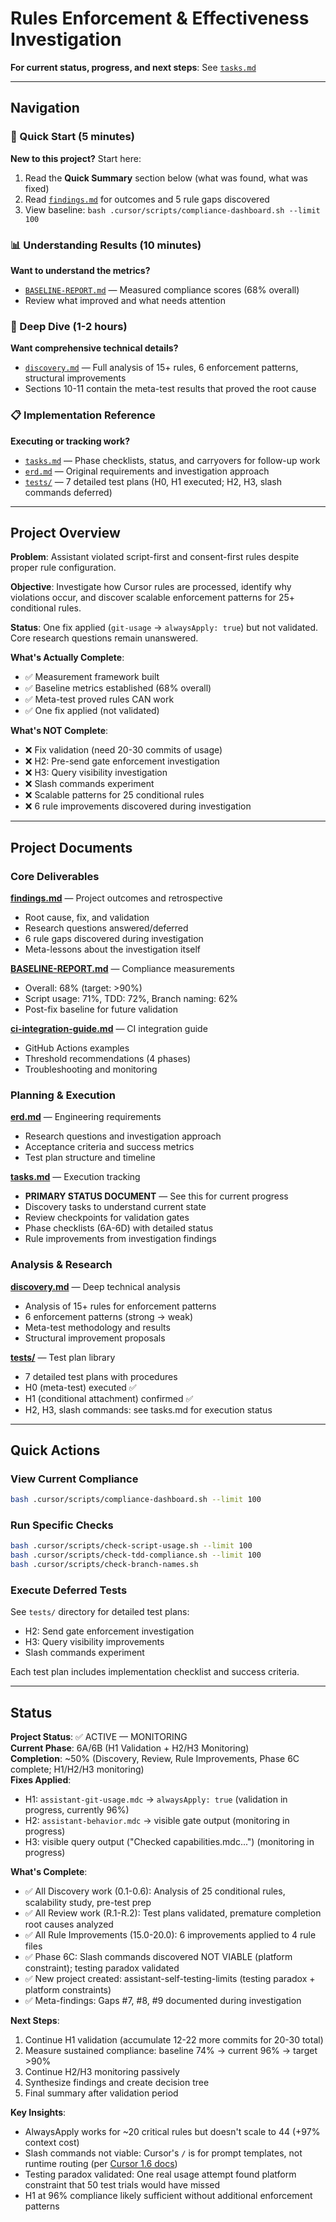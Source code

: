 # Rules Enforcement & Effectiveness Investigation

**For current status, progress, and next steps**: See [`tasks.md`](tasks.md)

---

## Navigation

### 🚀 Quick Start (5 minutes)

**New to this project?** Start here:

1. Read the **Quick Summary** section below (what was found, what was fixed)
2. Read [`findings.md`](findings.md) for outcomes and 5 rule gaps discovered
3. View baseline: `bash .cursor/scripts/compliance-dashboard.sh --limit 100`

### 📊 Understanding Results (10 minutes)

**Want to understand the metrics?**

- [`BASELINE-REPORT.md`](BASELINE-REPORT.md) — Measured compliance scores (68% overall)
- Review what improved and what needs attention

### 🔬 Deep Dive (1-2 hours)

**Want comprehensive technical details?**

- [`discovery.md`](discovery.md) — Full analysis of 15+ rules, 6 enforcement patterns, structural improvements
- Sections 10-11 contain the meta-test results that proved the root cause

### 📋 Implementation Reference

**Executing or tracking work?**

- [`tasks.md`](tasks.md) — Phase checklists, status, and carryovers for follow-up work
- [`erd.md`](erd.md) — Original requirements and investigation approach
- [`tests/`](tests/) — 7 detailed test plans (H0, H1 executed; H2, H3, slash commands deferred)

---

## Project Overview

**Problem**: Assistant violated script-first and consent-first rules despite proper rule configuration.

**Objective**: Investigate how Cursor rules are processed, identify why violations occur, and discover scalable enforcement patterns for 25+ conditional rules.

**Status**: One fix applied (`git-usage` → `alwaysApply: true`) but not validated. Core research questions remain unanswered.

**What's Actually Complete**:

- ✅ Measurement framework built
- ✅ Baseline metrics established (68% overall)
- ✅ Meta-test proved rules CAN work
- ✅ One fix applied (not validated)

**What's NOT Complete**:

- ❌ Fix validation (need 20-30 commits of usage)
- ❌ H2: Pre-send gate enforcement investigation
- ❌ H3: Query visibility investigation
- ❌ Slash commands experiment
- ❌ Scalable patterns for 25 conditional rules
- ❌ 6 rule improvements discovered during investigation

---

## Project Documents

### Core Deliverables

**[findings.md](findings.md)** — Project outcomes and retrospective

- Root cause, fix, and validation
- Research questions answered/deferred
- 6 rule gaps discovered during investigation
- Meta-lessons about the investigation itself

**[BASELINE-REPORT.md](BASELINE-REPORT.md)** — Compliance measurements

- Overall: 68% (target: >90%)
- Script usage: 71%, TDD: 72%, Branch naming: 62%
- Post-fix baseline for future validation

**[ci-integration-guide.md](ci-integration-guide.md)** — CI integration guide

- GitHub Actions examples
- Threshold recommendations (4 phases)
- Troubleshooting and monitoring

### Planning & Execution

**[erd.md](erd.md)** — Engineering requirements

- Research questions and investigation approach
- Acceptance criteria and success metrics
- Test plan structure and timeline

**[tasks.md](tasks.md)** — Execution tracking

- **PRIMARY STATUS DOCUMENT** — See this for current progress
- Discovery tasks to understand current state
- Review checkpoints for validation gates
- Phase checklists (6A-6D) with detailed status
- Rule improvements from investigation findings

### Analysis & Research

**[discovery.md](discovery.md)** — Deep technical analysis

- Analysis of 15+ rules for enforcement patterns
- 6 enforcement patterns (strong → weak)
- Meta-test methodology and results
- Structural improvement proposals

**[tests/](tests/)** — Test plan library

- 7 detailed test plans with procedures
- H0 (meta-test) executed ✅
- H1 (conditional attachment) confirmed ✅
- H2, H3, slash commands: see tasks.md for execution status

---

## Quick Actions

### View Current Compliance

```bash
bash .cursor/scripts/compliance-dashboard.sh --limit 100
```

### Run Specific Checks

```bash
bash .cursor/scripts/check-script-usage.sh --limit 100
bash .cursor/scripts/check-tdd-compliance.sh --limit 100
bash .cursor/scripts/check-branch-names.sh
```

### Execute Deferred Tests

See `tests/` directory for detailed test plans:

- H2: Send gate enforcement investigation
- H3: Query visibility improvements
- Slash commands experiment

Each test plan includes implementation checklist and success criteria.

---

## Status

**Project Status**: ✅ ACTIVE — MONITORING  
**Current Phase**: 6A/6B (H1 Validation + H2/H3 Monitoring)  
**Completion**: ~50% (Discovery, Review, Rule Improvements, Phase 6C complete; H1/H2/H3 monitoring)  
**Fixes Applied**:

- H1: `assistant-git-usage.mdc` → `alwaysApply: true` (validation in progress, currently 96%)
- H2: `assistant-behavior.mdc` → visible gate output (monitoring in progress)
- H3: visible query output ("Checked capabilities.mdc...") (monitoring in progress)

**What's Complete**:

- ✅ All Discovery work (0.1-0.6): Analysis of 25 conditional rules, scalability study, pre-test prep
- ✅ All Review work (R.1-R.2): Test plans validated, premature completion root causes analyzed
- ✅ All Rule Improvements (15.0-20.0): 6 improvements applied to 4 rule files
- ✅ Phase 6C: Slash commands discovered NOT VIABLE (platform constraint); testing paradox validated
- ✅ New project created: assistant-self-testing-limits (testing paradox + platform constraints)
- ✅ Meta-findings: Gaps #7, #8, #9 documented during investigation

**Next Steps**:

1. Continue H1 validation (accumulate 12-22 more commits for 20-30 total)
2. Measure sustained compliance: baseline 74% → current 96% → target >90%
3. Continue H2/H3 monitoring passively
4. Synthesize findings and create decision tree
5. Final summary after validation period

**Key Insights**: 
- AlwaysApply works for ~20 critical rules but doesn't scale to 44 (+97% context cost)
- Slash commands not viable: Cursor's `/` is for prompt templates, not runtime routing (per [Cursor 1.6 docs](https://cursor.com/changelog/1-6))
- Testing paradox validated: One real usage attempt found platform constraint that 50 test trials would have missed
- H1 at 96% compliance likely sufficient without additional enforcement patterns
